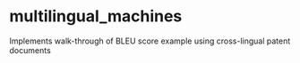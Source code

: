 # multilingual_machines
Implements walk-through of BLEU score example using cross-lingual patent documents
